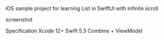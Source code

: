 iOS sample project for learning List in SwiftUI with infinite scroll

screenshot

Specification
Xcode 12+
Swift 5.3
Combine + ViewModel
